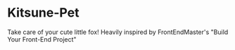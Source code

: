 # Kitsune-Pet
Take care of your cute little fox!
Heavily inspired by FrontEndMaster's "Build Your Front-End Project" 
